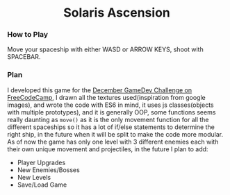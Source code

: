 <h1 align="center">Solaris Ascension</h1>

<h3>How to Play</h3>
<p>Move your spaceship with either WASD or ARROW KEYS, shoot with SPACEBAR.</p>


<h3>Plan</h3>
<p>
I developed this game for the <a href="https://forum.freecodecamp.com/t/computer-gamedev-december-challenge-ends-december-31st/59069">December GameDev Challenge on FreeCodeCamp</a>, I drawn all the textures used(inspiration from google images), and wrote the code with ES6 in mind, it uses js classes(objects with multiple prototypes), and it is generally OOP, some functions seems really daunting as <code>move()</code> as it is the only movement function for all the different spaceships so it has a lot of if/else statements to determine the right ship, in the future when it will be split to make the code more modular. 
<br>
As of now the game has only one level with 3 different enemies each with their own unique movement and projectiles, in the future I plan to add:
<ul>
	<li>Player Upgrades</li>
	<li>New Enemies/Bosses</li>
	<li>New Levels</li>
	<li>Save/Load Game</li>
</ul>

</p>
